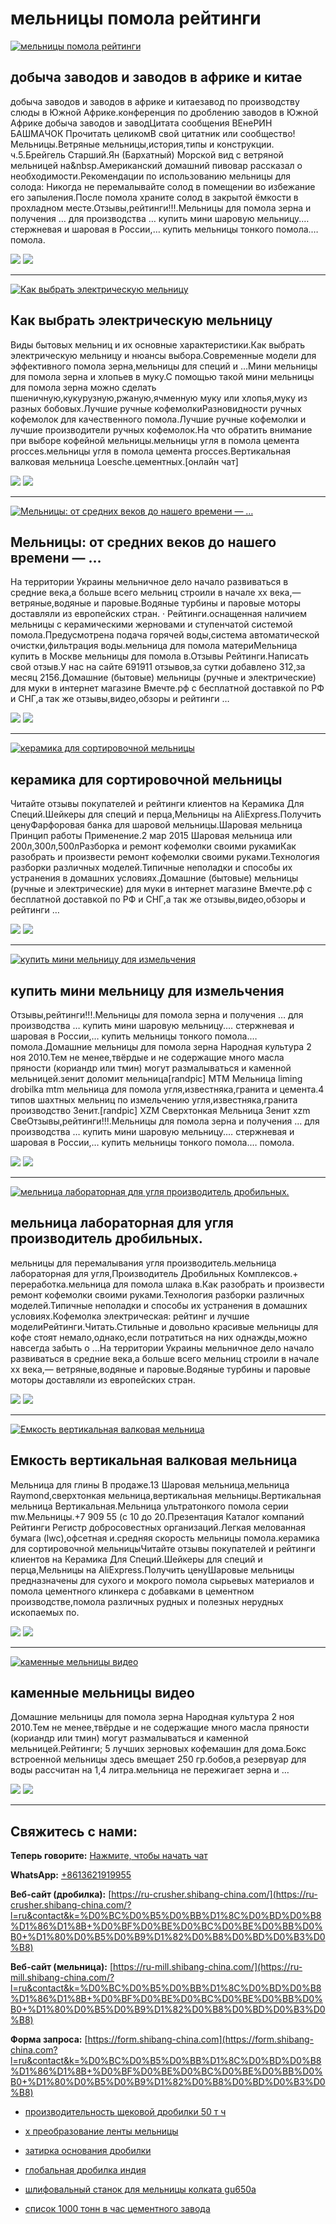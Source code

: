 # мельницы помола рейтинги

<a href="https://swt.shibang-china.com/?l=ru&img&k=%D0%BC%D0%B5%D0%BB%D1%8C%D0%BD%D0%B8%D1%86%D1%8B+%D0%BF%D0%BE%D0%BC%D0%BE%D0%BB%D0%B0+%D1%80%D0%B5%D0%B9%D1%82%D0%B8%D0%BD%D0%B3%D0%B8" target="_blank">![мельницы помола рейтинги](http://static.shibang-china.com/all-800x300/531.jpg)</a>

## добыча заводов и заводов в африке и китае
добыча заводов и заводов в африке и китаезавод по производству слюды в Южной Африке.конференция по дроблению заводов в Южной Африке добыча заводов и заводЦитата сообщения ВЕнеРИН БАШМАЧОК Прочитать целикомВ свой цитатник или сообщество! Мельницы.Ветряные мельницы,история,типы и конструкции. ч.5.Брейгель Старший.Ян (Бархатный) Морской вид с ветряной мельницей на&amp;nbsp.Американский домашний пивовар рассказал о необходимости.Рекомендации по использованию мельницы для солода: Никогда не перемалывайте солод в помещении во избежание его запыления.После помола храните солод в закрытой ёмкости в прохладном месте.Отзывы,рейтинги!!!.Мельницы для помола зерна и получения … для производства … купить мини шаровую мельницу.… стержневая и шаровая в России,… купить мельницы тонкого помола.… помола.


<a href="https://whatsapp.shibangsoft.com/WhatsApp.php" target="_blank" title="WhatsApp">![](http://static.shibang-china.com/icon/whatsapp.png)</a> <a href="https://swt.shibang-china.com/?l=ru&icon&k=%D0%BC%D0%B5%D0%BB%D1%8C%D0%BD%D0%B8%D1%86%D1%8B+%D0%BF%D0%BE%D0%BC%D0%BE%D0%BB%D0%B0+%D1%80%D0%B5%D0%B9%D1%82%D0%B8%D0%BD%D0%B3%D0%B8" target="_blank">![](http://static.shibang-china.com/icon/chat-ru.png)</a>

---

<a href="https://swt.shibang-china.com/?l=ru&img&k=%D0%BC%D0%B5%D0%BB%D1%8C%D0%BD%D0%B8%D1%86%D1%8B+%D0%BF%D0%BE%D0%BC%D0%BE%D0%BB%D0%B0+%D1%80%D0%B5%D0%B9%D1%82%D0%B8%D0%BD%D0%B3%D0%B8" target="_blank">![Как выбрать электрическую мельницу](http://static.shibang-china.com/all-800x300/283.jpg)</a>

## Как выбрать электрическую мельницу
Виды бытовых мельниц и их основные характеристики.Как выбрать электрическую мельницу и нюансы выбора.Современные модели для эффективного помола зерна,мельницы для специй и …Мини мельницы для помола зерна и хлопьев в муку.С помощью такой мини мельницы для помола зерна можно сделать пшеничную,кукурузную,ржаную,ячменную муку или хлопья,муку из разных бобовых.Лучшие ручные кофемолкиРазновидности ручных кофемолок для качественного помола.Лучшие ручные кофемолки и лучшие производители ручных кофемолок.На что обратить внимание при выборе кофейной мельницы.мельницы угля в помола цемента procces.мельницы угля в помола цемента procces.Вертикальная валковая мельница Loesche.цементных.[онлайн чат]


<a href="https://whatsapp.shibangsoft.com/WhatsApp.php" target="_blank" title="WhatsApp">![](http://static.shibang-china.com/icon/whatsapp.png)</a> <a href="https://swt.shibang-china.com/?l=ru&icon&k=%D0%BC%D0%B5%D0%BB%D1%8C%D0%BD%D0%B8%D1%86%D1%8B+%D0%BF%D0%BE%D0%BC%D0%BE%D0%BB%D0%B0+%D1%80%D0%B5%D0%B9%D1%82%D0%B8%D0%BD%D0%B3%D0%B8" target="_blank">![](http://static.shibang-china.com/icon/chat-ru.png)</a>

---

<a href="https://swt.shibang-china.com/?l=ru&img&k=%D0%BC%D0%B5%D0%BB%D1%8C%D0%BD%D0%B8%D1%86%D1%8B+%D0%BF%D0%BE%D0%BC%D0%BE%D0%BB%D0%B0+%D1%80%D0%B5%D0%B9%D1%82%D0%B8%D0%BD%D0%B3%D0%B8" target="_blank">![Мельницы: от средних веков до нашего времени — …](http://static.shibang-china.com/all-800x300/35.jpg)</a>

## Мельницы: от средних веков до нашего времени — …
На территории Украины мельничное дело начало развиваться в средние века,а больше всего мельниц строили в начале xx века,— ветряные,водяные и паровые.Водяные турбины и паровые моторы доставляли из европейских стран.&nbsp;&#0183;&#32;Рейтинги.оснащенная наличием мельницы с керамическими жерновами и ступенчатой системой помола.Предусмотрена подача горячей воды,система автоматической очистки,фильтрация воды.мельница для помола материМельница купить в Москве мельницы для помола в.Отзывы Рейтинги.Написать свой отзыв.У нас на сайте 691911 отзывов,за сутки добавлено 312,за месяц 2156.Домашние (бытовые) мельницы (ручные и электрические) для муки в интернет магазине Вмечте.рф с бесплатной доставкой по РФ и СНГ,а так же отзывы,видео,обзоры и рейтинги …


<a href="https://whatsapp.shibangsoft.com/WhatsApp.php" target="_blank" title="WhatsApp">![](http://static.shibang-china.com/icon/whatsapp.png)</a> <a href="https://swt.shibang-china.com/?l=ru&icon&k=%D0%BC%D0%B5%D0%BB%D1%8C%D0%BD%D0%B8%D1%86%D1%8B+%D0%BF%D0%BE%D0%BC%D0%BE%D0%BB%D0%B0+%D1%80%D0%B5%D0%B9%D1%82%D0%B8%D0%BD%D0%B3%D0%B8" target="_blank">![](http://static.shibang-china.com/icon/chat-ru.png)</a>

---

<a href="https://swt.shibang-china.com/?l=ru&img&k=%D0%BC%D0%B5%D0%BB%D1%8C%D0%BD%D0%B8%D1%86%D1%8B+%D0%BF%D0%BE%D0%BC%D0%BE%D0%BB%D0%B0+%D1%80%D0%B5%D0%B9%D1%82%D0%B8%D0%BD%D0%B3%D0%B8" target="_blank">![керамика для сортировочной мельницы](http://static.shibang-china.com/all-800x300/340.jpg)</a>

## керамика для сортировочной мельницы
Читайте отзывы покупателей и рейтинги клиентов на Керамика Для Специй.Шейкеры для специй и перца,Мельницы на AliExpress.Получить ценуФарфоровая банка для шаровой мельницы.Шаровая мельница Принцип работы Применение.2 мар 2015 Шаровая мельница или 200л,300л,500лРазборка и ремонт кофемолки своими рукамиКак разобрать и произвести ремонт кофемолки своими руками.Технология разборки различных моделей.Типичные неполадки и способы их устранения в домашних условиях.Домашние (бытовые) мельницы (ручные и электрические) для муки в интернет магазине Вмечте.рф с бесплатной доставкой по РФ и СНГ,а так же отзывы,видео,обзоры и рейтинги …


<a href="https://whatsapp.shibangsoft.com/WhatsApp.php" target="_blank" title="WhatsApp">![](http://static.shibang-china.com/icon/whatsapp.png)</a> <a href="https://swt.shibang-china.com/?l=ru&icon&k=%D0%BC%D0%B5%D0%BB%D1%8C%D0%BD%D0%B8%D1%86%D1%8B+%D0%BF%D0%BE%D0%BC%D0%BE%D0%BB%D0%B0+%D1%80%D0%B5%D0%B9%D1%82%D0%B8%D0%BD%D0%B3%D0%B8" target="_blank">![](http://static.shibang-china.com/icon/chat-ru.png)</a>

---

<a href="https://swt.shibang-china.com/?l=ru&img&k=%D0%BC%D0%B5%D0%BB%D1%8C%D0%BD%D0%B8%D1%86%D1%8B+%D0%BF%D0%BE%D0%BC%D0%BE%D0%BB%D0%B0+%D1%80%D0%B5%D0%B9%D1%82%D0%B8%D0%BD%D0%B3%D0%B8" target="_blank">![купить мини мельницу для измельчения](http://static.shibang-china.com/all-800x300/918.jpg)</a>

## купить мини мельницу для измельчения
Отзывы,рейтинги!!!.Мельницы для помола зерна и получения … для производства … купить мини шаровую мельницу.… стержневая и шаровая в России,… купить мельницы тонкого помола.… помола.Домашние мельницы для помола зерна Народная культура 2 ноя 2010.Тем не менее,твёрдые и не содержащие много масла пряности (кориандр или тмин) могут размалываться и каменной мельницей.зенит доломит мельница[randpic] MTM Мельница liming drobilka mtm мельница для помола угля,известняка,гранита и цемента.4 типов шахтных мельниц по измельчению угля,известняка,гранита производство Зенит.[randpic] XZM Сверхтонкая Мельница Зенит xzm СвеОтзывы,рейтинги!!!.Мельницы для помола зерна и получения … для производства … купить мини шаровую мельницу.… стержневая и шаровая в России,… купить мельницы тонкого помола.… помола.


<a href="https://whatsapp.shibangsoft.com/WhatsApp.php" target="_blank" title="WhatsApp">![](http://static.shibang-china.com/icon/whatsapp.png)</a> <a href="https://swt.shibang-china.com/?l=ru&icon&k=%D0%BC%D0%B5%D0%BB%D1%8C%D0%BD%D0%B8%D1%86%D1%8B+%D0%BF%D0%BE%D0%BC%D0%BE%D0%BB%D0%B0+%D1%80%D0%B5%D0%B9%D1%82%D0%B8%D0%BD%D0%B3%D0%B8" target="_blank">![](http://static.shibang-china.com/icon/chat-ru.png)</a>

---

<a href="https://swt.shibang-china.com/?l=ru&img&k=%D0%BC%D0%B5%D0%BB%D1%8C%D0%BD%D0%B8%D1%86%D1%8B+%D0%BF%D0%BE%D0%BC%D0%BE%D0%BB%D0%B0+%D1%80%D0%B5%D0%B9%D1%82%D0%B8%D0%BD%D0%B3%D0%B8" target="_blank">![мельница лабораторная для угля производитель дробильных.](http://static.shibang-china.com/all-800x300/1235.jpg)</a>

## мельница лабораторная для угля производитель дробильных.
мельницы для перемалывания угля производитель.мельница лабораторная для угля,Производитель Дробильных Комплексов.+ переработка.мельница для помола шлака в.Как разобрать и произвести ремонт кофемолки своими руками.Технология разборки различных моделей.Типичные неполадки и способы их устранения в домашних условиях.Кофемолка электрическая: рейтинг и лучшие моделиРейтинги.Читать.Стильные и довольно красивые мельницы для кофе стоят немало,однако,если потратиться на них однажды,можно навсегда забыть о …На территории Украины мельничное дело начало развиваться в средние века,а больше всего мельниц строили в начале xx века,— ветряные,водяные и паровые.Водяные турбины и паровые моторы доставляли из европейских стран.


<a href="https://whatsapp.shibangsoft.com/WhatsApp.php" target="_blank" title="WhatsApp">![](http://static.shibang-china.com/icon/whatsapp.png)</a> <a href="https://swt.shibang-china.com/?l=ru&icon&k=%D0%BC%D0%B5%D0%BB%D1%8C%D0%BD%D0%B8%D1%86%D1%8B+%D0%BF%D0%BE%D0%BC%D0%BE%D0%BB%D0%B0+%D1%80%D0%B5%D0%B9%D1%82%D0%B8%D0%BD%D0%B3%D0%B8" target="_blank">![](http://static.shibang-china.com/icon/chat-ru.png)</a>

---

<a href="https://swt.shibang-china.com/?l=ru&img&k=%D0%BC%D0%B5%D0%BB%D1%8C%D0%BD%D0%B8%D1%86%D1%8B+%D0%BF%D0%BE%D0%BC%D0%BE%D0%BB%D0%B0+%D1%80%D0%B5%D0%B9%D1%82%D0%B8%D0%BD%D0%B3%D0%B8" target="_blank">![Емкость вертикальная валковая мельница](http://static.shibang-china.com/all-800x300/1403.jpg)</a>

## Емкость вертикальная валковая мельница
Мельница для глины В продаже.13 Шаровая мельница,мельница Raymond,сверхтонкая мельница,вертикальная мельницы.Вертикальная мельница Вертикальная.Мельница ультратонкого помола серии mw.Мельницы.+7 909 55 (с 10 до 20.Презентация Каталог компаний Рейтинги Регистр добросовестных организаций.Легкая мелованная бумага (lwc),офсетная и.средняя скорость мельницы помола.керамика для сортировочной мельницыЧитайте отзывы покупателей и рейтинги клиентов на Керамика Для Специй.Шейкеры для специй и перца,Мельницы на AliExpress.Получить ценуШаровые мельницы предназначены для сухого и мокрого помола сырьевых материалов и помола цементного клинкера с добавками в цементном производстве,помола различных рудных и полезных нерудных ископаемых по.


<a href="https://whatsapp.shibangsoft.com/WhatsApp.php" target="_blank" title="WhatsApp">![](http://static.shibang-china.com/icon/whatsapp.png)</a> <a href="https://swt.shibang-china.com/?l=ru&icon&k=%D0%BC%D0%B5%D0%BB%D1%8C%D0%BD%D0%B8%D1%86%D1%8B+%D0%BF%D0%BE%D0%BC%D0%BE%D0%BB%D0%B0+%D1%80%D0%B5%D0%B9%D1%82%D0%B8%D0%BD%D0%B3%D0%B8" target="_blank">![](http://static.shibang-china.com/icon/chat-ru.png)</a>

---

<a href="https://swt.shibang-china.com/?l=ru&img&k=%D0%BC%D0%B5%D0%BB%D1%8C%D0%BD%D0%B8%D1%86%D1%8B+%D0%BF%D0%BE%D0%BC%D0%BE%D0%BB%D0%B0+%D1%80%D0%B5%D0%B9%D1%82%D0%B8%D0%BD%D0%B3%D0%B8" target="_blank">![каменные мельницы видео](http://static.shibang-china.com/all-800x300/1448.jpg)</a>

## каменные мельницы видео
Домашние мельницы для помола зерна Народная культура 2 ноя 2010.Тем не менее,твёрдые и не содержащие много масла пряности (кориандр или тмин) могут размалываться и каменной мельницей.Рейтинги; 5 лучших зерновых кофемашин для дома.Бокс встроенной мельницы здесь вмещает 250 гр.бобов,а резервуар для воды рассчитан на 1,4 литра.мельница не пережигает зерна и …

<a href="https://whatsapp.shibangsoft.com/WhatsApp.php" target="_blank" title="WhatsApp">![](http://static.shibang-china.com/icon/whatsapp.png)</a> <a href="https://swt.shibang-china.com/?l=ru&icon&k=%D0%BC%D0%B5%D0%BB%D1%8C%D0%BD%D0%B8%D1%86%D1%8B+%D0%BF%D0%BE%D0%BC%D0%BE%D0%BB%D0%B0+%D1%80%D0%B5%D0%B9%D1%82%D0%B8%D0%BD%D0%B3%D0%B8" target="_blank">![](http://static.shibang-china.com/icon/chat-ru.png)</a>

---
## Свяжитесь с нами:

**Теперь говорите:** [Нажмите, чтобы начать чат](https://swt.shibang-china.com?l=ru&contact&k=%D0%BC%D0%B5%D0%BB%D1%8C%D0%BD%D0%B8%D1%86%D1%8B+%D0%BF%D0%BE%D0%BC%D0%BE%D0%BB%D0%B0+%D1%80%D0%B5%D0%B9%D1%82%D0%B8%D0%BD%D0%B3%D0%B8)

**WhatsApp:**  [+8613621919955](https://whatsapp.shibangsoft.com/WhatsApp.php)

**Веб-сайт (дробилка):** [https://ru-crusher.shibang-china.com/](https://ru-crusher.shibang-china.com/?l=ru&contact&k=%D0%BC%D0%B5%D0%BB%D1%8C%D0%BD%D0%B8%D1%86%D1%8B+%D0%BF%D0%BE%D0%BC%D0%BE%D0%BB%D0%B0+%D1%80%D0%B5%D0%B9%D1%82%D0%B8%D0%BD%D0%B3%D0%B8)

**Веб-сайт (мельница):** [https://ru-mill.shibang-china.com/](https://ru-mill.shibang-china.com/?l=ru&contact&k=%D0%BC%D0%B5%D0%BB%D1%8C%D0%BD%D0%B8%D1%86%D1%8B+%D0%BF%D0%BE%D0%BC%D0%BE%D0%BB%D0%B0+%D1%80%D0%B5%D0%B9%D1%82%D0%B8%D0%BD%D0%B3%D0%B8)

**Форма запроса:** [https://form.shibang-china.com](https://form.shibang-china.com?l=ru&contact&k=%D0%BC%D0%B5%D0%BB%D1%8C%D0%BD%D0%B8%D1%86%D1%8B+%D0%BF%D0%BE%D0%BC%D0%BE%D0%BB%D0%B0+%D1%80%D0%B5%D0%B9%D1%82%D0%B8%D0%BD%D0%B3%D0%B8)

* [производительность щековой дробилки 50 т  ч](../123/%D0%BF%D1%80%D0%BE%D0%B8%D0%B7%D0%B2%D0%BE%D0%B4%D0%B8%D1%82%D0%B5%D0%BB%D1%8C%D0%BD%D0%BE%D1%81%D1%82%D1%8C%20%D1%89%D0%B5%D0%BA%D0%BE%D0%B2%D0%BE%D0%B9%20%D0%B4%D1%80%D0%BE%D0%B1%D0%B8%D0%BB%D0%BA%D0%B8%2050%20%D1%82%20%20%D1%87.md)

* [х преобразование ленты мельницы](../124/%D1%85%20%D0%BF%D1%80%D0%B5%D0%BE%D0%B1%D1%80%D0%B0%D0%B7%D0%BE%D0%B2%D0%B0%D0%BD%D0%B8%D0%B5%20%D0%BB%D0%B5%D0%BD%D1%82%D1%8B%20%D0%BC%D0%B5%D0%BB%D1%8C%D0%BD%D0%B8%D1%86%D1%8B.md)

* [затирка основания дробилки](../123/%D0%B7%D0%B0%D1%82%D0%B8%D1%80%D0%BA%D0%B0%20%D0%BE%D1%81%D0%BD%D0%BE%D0%B2%D0%B0%D0%BD%D0%B8%D1%8F%20%D0%B4%D1%80%D0%BE%D0%B1%D0%B8%D0%BB%D0%BA%D0%B8.md)

* [глобальная дробилка индия](../121/%D0%B3%D0%BB%D0%BE%D0%B1%D0%B0%D0%BB%D1%8C%D0%BD%D0%B0%D1%8F%20%D0%B4%D1%80%D0%BE%D0%B1%D0%B8%D0%BB%D0%BA%D0%B0%20%D0%B8%D0%BD%D0%B4%D0%B8%D1%8F.md)

* [шлифовальный станок для мельницы колката gu650a](../124/%D1%88%D0%BB%D0%B8%D1%84%D0%BE%D0%B2%D0%B0%D0%BB%D1%8C%D0%BD%D1%8B%D0%B9%20%D1%81%D1%82%D0%B0%D0%BD%D0%BE%D0%BA%20%D0%B4%D0%BB%D1%8F%20%D0%BC%D0%B5%D0%BB%D1%8C%D0%BD%D0%B8%D1%86%D1%8B%20%D0%BA%D0%BE%D0%BB%D0%BA%D0%B0%D1%82%D0%B0%20gu650a.md)

* [список 1000 тонн в час цементного завода](../122/%D1%81%D0%BF%D0%B8%D1%81%D0%BE%D0%BA%201000%20%D1%82%D0%BE%D0%BD%D0%BD%20%D0%B2%20%D1%87%D0%B0%D1%81%20%D1%86%D0%B5%D0%BC%D0%B5%D0%BD%D1%82%D0%BD%D0%BE%D0%B3%D0%BE%20%D0%B7%D0%B0%D0%B2%D0%BE%D0%B4%D0%B0.md)